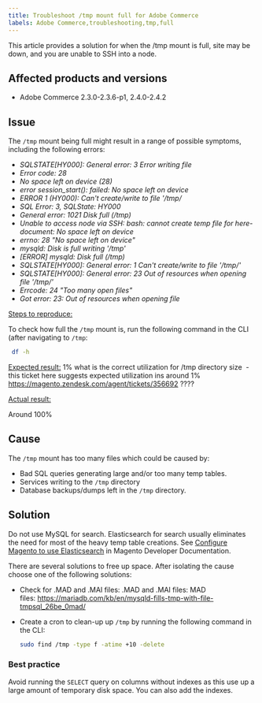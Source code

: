 ```yaml
---
title: Troubleshoot /tmp mount full for Adobe Commerce
labels: Adobe Commerce,troubleshooting,tmp,full
---
```


This article provides a solution for when the /tmp mount is full, site may be down, and you are unable to SSH into a node.

## Affected products and versions

* Adobe Commerce 2.3.0-2.3.6-p1, 2.4.0-2.4.2

## Issue

The `/tmp` mount being full might result in a range of possible symptoms, including the following errors:

* *SQLSTATE[HY000]: General error: 3 Error writing file*
* *Error code: 28*
* *No space left on device (28)*
* *error session_start(): failed: No space left on device*
* *ERROR 1 (HY000): Can't create/write to file '/tmp/*
* *SQL Error: 3, SQLState: HY000*
* *General error: 1021 Disk full (/tmp)*
* *Unable to access node via SSH:*
    *bash: cannot create temp file for here-document: No space left on device*
* *errno: 28 "No space left on device"*
* *mysqld: Disk is full writing '/tmp'*
* *[ERROR] mysqld: Disk full (/tmp)*
* *SQLSTATE[HY000]: General error: 1 Can't create/write to file '/tmp/'*
* *SQLSTATE[HY000]: General error: 23 Out of resources when opening file '/tmp/'*
* *Errcode: 24 "Too many open files"*
* *Got error: 23: Out of resources when opening file*


<ins>Steps to reproduce:</ins>

To check how full the `/tmp` mount is, run the following command in the CLI (after navigating to `/tmp`:

```bash  
 df -h
```

<ins>Expected result:</ins>
1% what is the correct utilization for /tmp directory size&nbsp; - this ticket here suggests expected utilization ins around 1% <a href="/agent/tickets/356692">https://magento.zendesk.com/agent/tickets/356692</a> ????

<ins>Actual result:</ins>

Around 100%&nbsp;

## Cause

The `/tmp` mount has too many files which could be caused by:

* Bad SQL queries generating large and/or too many temp tables. 
* Services writing to the `/tmp` directory
* Database backups/dumps left in the `/tmp` directory.

## Solution

Do not use MySQL for search. Elasticsearch for search usually eliminates the need for most of the heavy temp table creations. See [Configure Magento to use Elasticsearch](https://devdocs.magento.com/guides/v2.2/config-guide/elasticsearch/configure-magento.html) in Magento Developer Documentation.

There are several solutions to free up space. After isolating the cause choose one of the following solutions:

* Check for .MAD and .MAI files:
    .MAD and .MAI files: MAD files: https://mariadb.com/kb/en/mysqld-fills-tmp-with-file-tmpsql_26be_0mad/
* Create a cron to clean-up up `/tmp` by running the following command in the CLI:

    ```bash
    sudo find /tmp -type f -atime +10 -delete
    ```

### Best practice

Avoid running the `SELECT` query on columns without indexes as this use up a large amount of temporary disk space. You can also add the indexes.
